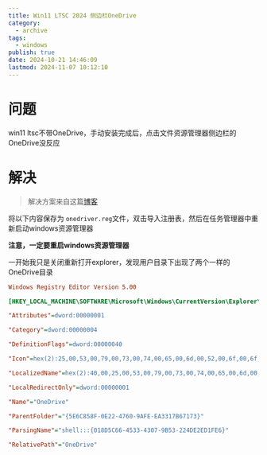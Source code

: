 ```yaml
---
title: Win11 LTSC 2024 侧边栏OneDrive
category:
  - archive
tags:
  - windows
publish: true
date: 2024-10-21 14:46:09
lastmod: 2024-11-07 10:12:10
---
```


# 问题

win11 ltsc不带OneDrive，手动安装完成后，点击文件资源管理器侧边栏的OneDrive没反应


# 解决

> 解决方案来自这篇[博客](https://www.zcuo.com/archives/ltsc-onedrive)

将以下内容保存为 `onedriver.reg`文件，双击导入注册表，然后在任务管理器中重新启动windows资源管理器

**注意，一定要重启windows资源管理器**

一开始我只是关闭重新打开explorer，发现用户目录下出现了两个一样的OneDrive目录



```ini
Windows Registry Editor Version 5.00

[HKEY_LOCAL_MACHINE\SOFTWARE\Microsoft\Windows\CurrentVersion\Explorer\FolderDescriptions\{A52BBA46-E9E1-435f-B3D9-28DAA648C0F6}]

"Attributes"=dword:00000001

"Category"=dword:00000004

"DefinitionFlags"=dword:00000040

"Icon"=hex(2):25,00,53,00,79,00,73,00,74,00,65,00,6d,00,52,00,6f,00,6f,00,74,\ 00,25,00,5c,00,73,00,79,00,73,00,74,00,65,00,6d,00,33,00,32,00,5c,00,69,00,\ 6d,00,61,00,67,00,65,00,72,00,65,00,73,00,2e,00,64,00,6c,00,6c,00,2c,00,2d,\ 00,31,00,30,00,34,00,30,00,00,00

"LocalizedName"=hex(2):40,00,25,00,53,00,79,00,73,00,74,00,65,00,6d,00,52,00,\ 6f,00,6f,00,74,00,25,00,5c,00,53,00,79,00,73,00,74,00,65,00,6d,00,33,00,32,\ 00,5c,00,53,00,65,00,74,00,74,00,69,00,6e,00,67,00,53,00,79,00,6e,00,63,00,\ 43,00,6f,00,72,00,65,00,2e,00,64,00,6c,00,6c,00,2c,00,2d,00,31,00,30,00,32,\ 00,34,00,00,00

"LocalRedirectOnly"=dword:00000001

"Name"="OneDrive"

"ParentFolder"="{5E6C858F-0E22-4760-9AFE-EA3317B67173}"

"ParsingName"="shell:::{018D5C66-4533-4307-9B53-224DE2ED1FE6}"

"RelativePath"="OneDrive"
 
```

